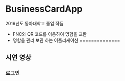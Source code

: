 # BusinessCardApp
2019년도 동아대학교 졸업 작품
 - FNC와 QR 코드를 이용하여 명함을 교환
 - 명함을 관리 보관 하는 어플리케이션
==============
## 시연 영상
### 로그인
<div style="width: 300px; height: auto; position: relative; top: 0; left: -100px">
  <image style="position: absolute; clip: rect(0 150px 0 150px)" width="500px"
         src="https://user-images.githubusercontent.com/55723654/91380111-23e57980-e85f-11ea-9079-b390205cdcf8.gif" >
</div>
